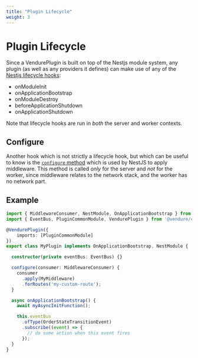 ```yaml
---
title: "Plugin Lifecycle"
weight: 3
---
```


# Plugin Lifecycle

Since a VendurePlugin is built on top of the Nestjs module system, any plugin (as well as any providers it defines) can make use of any of the [Nestjs lifecycle hooks](https://docs.nestjs.com/fundamentals/lifecycle-events):

* onModuleInit
* onApplicationBootstrap
* onModuleDestroy
* beforeApplicationShutdown
* onApplicationShutdown

Note that lifecycle hooks are run in _both_ the server and worker contexts.

## Configure

Another hook which is not strictly a lifecycle hook, but which can be useful to know is the [`configure` method](https://docs.nestjs.com/middleware#applying-middleware) which is used by NestJS to apply middleware. This method is called _only_ for the server and _not_ for the worker, since middleware relates to the network stack, and the worker has no network part.

## Example

```TypeScript
import { MiddlewareConsumer, NestModule, OnApplicationBootstrap } from '@nestjs/common';
import { EventBus, PluginCommonModule, VendurePlugin } from '@vendure/core';

@VendurePlugin({
    imports: [PluginCommonModule]
})
export class MyPlugin implements OnApplicationBootstrap, NestModule {

  constructor(private eventBus: EventBus) {}

  configure(consumer: MiddlewareConsumer) {
    consumer
      .apply(MyMiddleware)
      .forRoutes('my-custom-route');
  }

  async onApplicationBootstrap() {
    await myAsyncInitFunction();

    this.eventBus
      .ofType(OrderStateTransitionEvent)
      .subscribe((event) => {
        // do some action when this event fires
      });
  }
}
```
